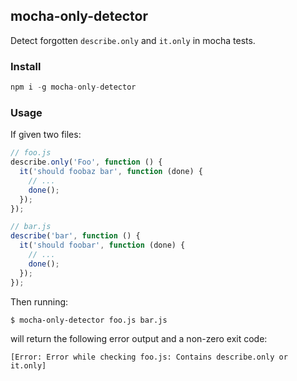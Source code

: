 ## mocha-only-detector

Detect forgotten `describe.only` and `it.only` in mocha tests.

### Install

```js
npm i -g mocha-only-detector
```

### Usage

If given two files:

```js
// foo.js
describe.only('Foo', function () {
  it('should foobaz bar', function (done) {
    // ...
    done();
  });
});
```

```js
// bar.js
describe('bar', function () {
  it('should foobar', function (done) {
    // ...
    done();
  });
});
```

Then running:

```
$ mocha-only-detector foo.js bar.js
```

will return the following error output and a non-zero exit code:

```
[Error: Error while checking foo.js: Contains describe.only or it.only]
```
